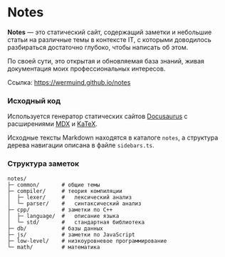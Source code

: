 # Notes

**Notes** — это статический сайт, содержащий заметки и небольшие статьи
на различные темы в контексте IT, с которыми доводилось разбираться достаточно
глубоко, чтобы написать об этом.

По своей сути, это открытая и обновляемая база знаний, живая документация моих
профессиональных интересов.

Ссылка: https://wermuind.github.io/notes

### Исходный код

Используется генератор статических сайтов [Docusaurus](https://docusaurus.io)
с расширениями [MDX](https://mdxjs.com) и [KaTeX](https://katex.org).

Исходные тексты Markdown находятся в каталоге `notes`, а структура дерева
навигации описана в файле `sidebars.ts`.

### Структура заметок

```text
notes/
├─ common/       # общие темы
├─ compiler/     # теория компиляции
│  ├─ lexer/     #   лексический анализ
│  └─ parser/    #   синтаксический анализ
├─ cpp/          # заметки по C++
│  ├─ language/  #   описание языка
│  └─ std/       #   стандартная библиотека
├─ db/           # базы данных
├─ js/           # заметки по JavaScript
├─ low-level/    # низкоуровневое программирование
└─ math/         # математика
```
